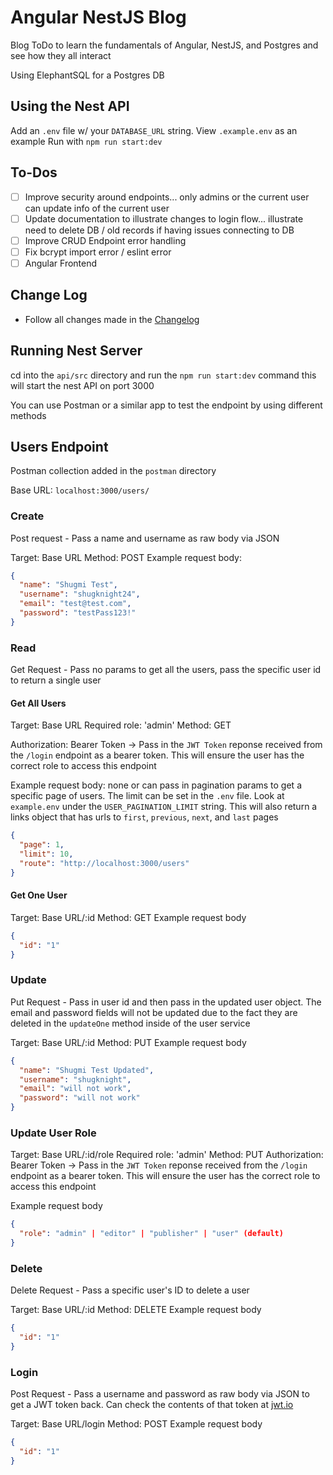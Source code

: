 # Angular NestJS Blog

Blog ToDo to learn the fundamentals of Angular, NestJS, and Postgres and see how they all interact

Using ElephantSQL for a Postgres DB

## Using the Nest API

Add an `.env` file w/ your `DATABASE_URL` string. View `.example.env` as an example
Run with `npm run start:dev`

## To-Dos
- [ ] Improve security around endpoints... only admins or the current user can update info of the current user
- [ ] Update documentation to illustrate changes to login flow... illustrate need to delete DB / old records if having issues connecting to DB
- [ ] Improve CRUD Endpoint error handling
- [ ] Fix bcrypt import error / eslint error
- [ ] Angular Frontend

## Change Log
- Follow all changes made in the [Changelog](./CHANGELOG.md)

## Running Nest Server

cd into the `api/src` directory and run the `npm run start:dev` command this will start the nest API on port 3000

You can use Postman or a similar app to test the endpoint by using different methods

## Users Endpoint

  Postman collection added in the `postman` directory

  Base URL: `localhost:3000/users/`
  ### Create
  Post request - Pass a name and username as raw body via JSON

  Target: Base URL
  Method: POST
  Example request body:
  ``` json
  {
    "name": "Shugmi Test",
    "username": "shugknight24",
    "email": "test@test.com",
    "password": "testPass123!"
  }
  ```

  ### Read
  Get Request - Pass no params to get all the users, pass the specific user id to return a single user

  #### Get All Users
  Target: Base URL
  Required role: 'admin'
  Method: GET

  Authorization: Bearer Token -> Pass in the `JWT Token` reponse received from the `/login` endpoint as a bearer token. This will ensure the user has the correct role to access this endpoint 

  Example request body: none or can pass in pagination params to get a specific page of users. The limit can be set in the `.env` file. Look at `example.env` under the `USER_PAGINATION_LIMIT` string. This will also return a links object that has urls to `first`, `previous`, `next`, and `last` pages

  ``` json
  {
    "page": 1,
    "limit": 10,
    "route": "http://localhost:3000/users"
  }
  ```

  #### Get One User
  Target: Base URL/:id
  Method: GET
  Example request body
  ``` json
  {
    "id": "1"
  }
  ```

  ### Update
  Put Request - Pass in user id and then pass in the updated user object. The email and password fields will not be updated due to the fact they are deleted in the `updateOne` method inside of the user service

  Target: Base URL/:id
  Method: PUT
  Example request body
  ``` json
  {
    "name": "Shugmi Test Updated",
    "username": "shugknight",
    "email": "will not work",
    "password": "will not work"
  }
  ```

  ### Update User Role
  Target: Base URL/:id/role
  Required role: 'admin'
  Method: PUT
  Authorization: Bearer Token -> Pass in the `JWT Token` reponse received from the `/login` endpoint as a bearer token. This will ensure the user has the correct role to access this endpoint 

  Example request body
  ``` json
  {
    "role": "admin" | "editor" | "publisher" | "user" (default)
  }
  ```
  ### Delete
  Delete Request - Pass a specific user's ID to delete a user

  Target: Base URL/:id
  Method: DELETE
  Example request body
  ``` json
  {
    "id": "1"
  }
  ```

  ### Login
  Post Request - Pass a username and password as raw body via JSON to get a JWT token back. Can check the contents of that token at [jwt.io](https://jwt.io/)

  Target: Base URL/login
  Method: POST
  Example request body
  ``` json
  {
    "id": "1"
  }
  ```